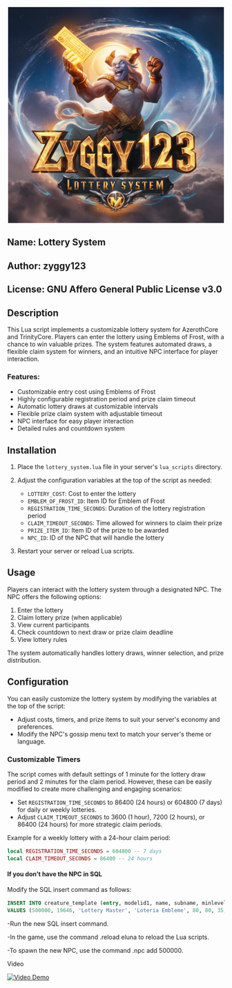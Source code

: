 <center><img src="https://github.com/zyggy123/zyggy123/blob/images/fCerzRiMQrWXKAtuuLXnFA.png" alt="Logo" width="500"/></center>

## Name: Lottery System
## Author: zyggy123
## License: GNU Affero General Public License v3.0

## Description

This Lua script implements a customizable lottery system for AzerothCore and TrinityCore. Players can enter the lottery using Emblems of Frost, with a chance to win valuable prizes. The system features automated draws, a flexible claim system for winners, and an intuitive NPC interface for player interaction.

### Features:

- Customizable entry cost using Emblems of Frost
- Highly configurable registration period and prize claim timeout
- Automatic lottery draws at customizable intervals
- Flexible prize claim system with adjustable timeout
- NPC interface for easy player interaction
- Detailed rules and countdown system

## Installation

1. Place the `lottery_system.lua` file in your server's `lua_scripts` directory.
2. Adjust the configuration variables at the top of the script as needed:
   - `LOTTERY_COST`: Cost to enter the lottery
   - `EMBLEM_OF_FROST_ID`: Item ID for Emblem of Frost
   - `REGISTRATION_TIME_SECONDS`: Duration of the lottery registration period
   - `CLAIM_TIMEOUT_SECONDS`: Time allowed for winners to claim their prize
   - `PRIZE_ITEM_ID`: Item ID of the prize to be awarded
   - `NPC_ID`: ID of the NPC that will handle the lottery

3. Restart your server or reload Lua scripts.

## Usage

Players can interact with the lottery system through a designated NPC. The NPC offers the following options:

1. Enter the lottery
2. Claim lottery prize (when applicable)
3. View current participants
4. Check countdown to next draw or prize claim deadline
5. View lottery rules

The system automatically handles lottery draws, winner selection, and prize distribution.

## Configuration

You can easily customize the lottery system by modifying the variables at the top of the script:

- Adjust costs, timers, and prize items to suit your server's economy and preferences.
- Modify the NPC's gossip menu text to match your server's theme or language.

### Customizable Timers

The script comes with default settings of 1 minute for the lottery draw period and 2 minutes for the claim period. However, these can be easily modified to create more challenging and engaging scenarios:

- Set `REGISTRATION_TIME_SECONDS` to 86400 (24 hours) or 604800 (7 days) for daily or weekly lotteries.
- Adjust `CLAIM_TIMEOUT_SECONDS` to 3600 (1 hour), 7200 (2 hours), or 86400 (24 hours) for more strategic claim periods.

Example for a weekly lottery with a 24-hour claim period:

```lua
local REGISTRATION_TIME_SECONDS = 604800 -- 7 days
local CLAIM_TIMEOUT_SECONDS = 86400 -- 24 hours
 ```
#### If you don't have the NPC in SQL
Modify the SQL insert command as follows:
 ```sql
INSERT INTO creature_template (entry, modelid1, name, subname, minlevel, maxlevel, faction, npcflag, scale, rank, dmgschool, baseattacktime, rangeattacktime, unit_class, unit_flags, type, type_flags, lootid, pickpocketloot, skinloot, resistance1, resistance2, resistance3, resistance4, resistance5, resistance6, spell1, spell2, spell3, spell4, spell5, spell6, spell7, spell8, PetSpellDataId, VehicleId, mingold, maxgold, AIName, MovementType, InhabitType, HoverHeight, HealthModifier, ManaModifier, ArmorModifier, RacialLeader, movementId, RegenHealth, mechanic_immune_mask, flags_extra, ScriptName)
VALUES (500000, 19646, 'Lottery Master', 'Loteria Embleme', 80, 80, 35, 1, 1, 0, 0, 2000, 2000, 1, 33536, 7, 138936390, 0, 0, 0, 0, 0, 0, 0, 0, 0, 0, 0, 0, 0, 0, 0, 0, 0, 0, 0, '', 0, 3, 1, 1, 1, 1, 0, 0, 1, 0, 0, '');
 ```

-Run the new SQL insert command.

-In the game, use the command .reload eluna to reload the Lua scripts.

-To spawn the new NPC, use the command .npc add 500000.

Video

[![Video Demo](https://i9.ytimg.com/vi/7Di4y70icnE/mqdefault.jpg?sqp=CLC4wrQG-oaymwEmCMACELQB8quKqQMa8AEB-AH-CYAC0AWKAgwIABABGDIgXihlMA8=&rs=AOn4CLDEY2QVt4Mp1H9FzDuLxbKcy9KjEg)](https://www.youtube.com/watch?v=7Di4y70icnE)
